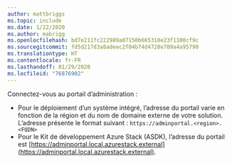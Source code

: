 ```yaml
---
author: mattbriggs
ms.topic: include
ms.date: 1/22/2020
ms.author: mabrigg
ms.openlocfilehash: bd7e211fc222989a07150b665310e23f1100cf9c
ms.sourcegitcommit: fd5d217d3a8adeec2f04b74d4728e709a4a95790
ms.translationtype: HT
ms.contentlocale: fr-FR
ms.lasthandoff: 01/29/2020
ms.locfileid: "76876902"
---
```

Connectez-vous au portail d’administration :

* Pour le déploiement d’un système intégré, l’adresse du portail varie en fonction de la région et du nom de domaine externe de votre solution. L’adresse présente le format suivant : `https://adminportal.<region>.<FQDN>`
* Pour le Kit de développement Azure Stack (ASDK), l’adresse du portail est [https://adminportal.local.azurestack.external](https://adminportal.local.azurestack.external).